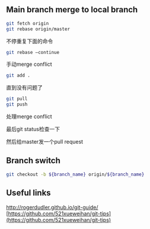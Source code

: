 ## Main branch merge to local branch
```bash
git fetch origin
git rebase origin/master
```

不停重复下面的命令
```bash
git rebase —continue
```

手动merge conflict

```bash
git add .
```

直到没有问题了

```bash
git pull
git push
```

处理merge conflict

最后git status检查一下

然后给master发一个pull request


## Branch switch
```bash
git checkout -b ${branch_name} origin/${branch_name}
```

## Useful links

http://rogerdudler.github.io/git-guide/
[https://github.com/521xueweihan/git-tips](https://github.com/521xueweihan/git-tips)